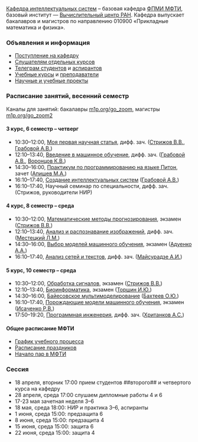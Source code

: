 [Кафедра интеллектуальных систем](/ru/about/) – базовая кафедра [ФПМИ МФТИ](https://fpmi.mipt.ru/master/), базовый институт — [Вычислительный центр РАН](https://www.frccsc.ru/). Кафедра выпускает бакалавров и магистров по направлению 010900 «Прикладные математика и физика». 

### Объявления и информация
- [Поступление на кафедру](https://intelligent-systems-phystech.github.io/ru/admission/)
- [Слушателям отдельных курсов](https://intelligent-systems-phystech.github.io/ru/admission/)
- [Телеграм студентов](https://t.me/IS_MIPT) и [аспирантов](https://t.me/+BpMhAW-gWlM5OThi)
- [Учебные курсы](https://intelligent-systems-phystech.github.io/ru/course/) и [преподаватели](https://intelligent-systems-phystech.github.io/ru/people/)
- [Научные и учебные проекты](https://m1p.org)

### Расписание занятий, весенний семестр
Каналы для занятий: бакалавры [m1p.org/go_zoom](https://m1p.org/go_zoom), магистры [m1p.org/go_zoom2](https://m1p.org/go_zoom2)

#### 3 курс, 6 семестр – четверг
- 10:30–12:00,	[Моя первая научная статья](https://intelligent-systems-phystech.github.io/ru/course/automation_scientific_research/index.html), дифф. зач. ([Стрижов В.В.](https://intelligent-systems-phystech.github.io/ru/people/strijov_vv/index.html), [Грабовой А.В.](https://intelligent-systems-phystech.github.io/ru/people/grabovoy_av/index.html))
- 12:10–13:40,	[Введение в машинное обучение](https://intelligent-systems-phystech.github.io/ru/course/introduction_machine_learning/index.html), дифф. зач. ([Грабовой А.В.](https://intelligent-systems-phystech.github.io/ru/people/grabovoy_av/index.html), [Воронцов К.В.](https://intelligent-systems-phystech.github.io/ru/people/vorontsov_kv/index.html))
- 14:30–16:00,	[Практикум по программированию на языке Питон](https://github.com/MelLain/mipt-python), зачет ([Апишев М.А.](people/apishev_ma/index.html))
- 16:10–17:40,	[Создание интеллектуальных систем](https://intelligent-systems-phystech.github.io/ru/course/rnd_in_ai/index.html) ([Грабовой А.В.](people/grabovoy_av/index.html))
- 16:10–17:40,	Научный семинар по специальности, дифф. зач. (Стрижов, руководители НИР)
#### 4 курс, 8 семестр – среда
- 10:30–12:00,	[Математические методы прогнозирования](https://intelligent-systems-phystech.github.io/ru/course/forecasting_methods/index.html), экзамен ([Стрижов В.В.](https://intelligent-systems-phystech.github.io/ru/people/strijov_vv/index.html))
- 12:10–13:40,	[Анализ и распознавание изображений](https://intelligent-systems-phystech.github.io/ru/course/image_processing_recognition/index.html), дифф. зач. ([Местецкий Л.М.](https://intelligent-systems-phystech.github.io/ru/people/mestetskiy_lm/index.html))
- 14:30–16:00,	[Выбор моделей машинного обучения](https://intelligent-systems-phystech.github.io/ru/course/bayesian_model_selection/index.html), экзамен ([Адуенко А.А.](https://intelligent-systems-phystech.github.io/ru/people/aduenko_aa/index.html))
- 16:10–17:40,	[Анализ сетей и текстов](https://intelligent-systems-phystech.github.io/ru/course/networks_text_analysis/index.html), дифф. зач. ([Майсурадзе А.И.](https://intelligent-systems-phystech.github.io/ru/people/meysuradze_ai/index.html))
#### 5 курс, 10 семестр – среда
- 10:30–12:00,	[Обработка сигналов](https://intelligent-systems-phystech.github.io/ru/course/signal_processing/index.html), экзамен ([Стрижов В.В.](https://intelligent-systems-phystech.github.io/ru/people/strijov_vv/index.html))
- 12:10–13:40,	[Биоинформатика](https://intelligent-systems-phystech.github.io/ru/course/bioinformatics/index.html), экзамен ([Торшин И.Ю.](https://intelligent-systems-phystech.github.io/ru/people/torshin_iy/index.html))
- 14:30–16:00,	[Байесовское мультимоделирование](https://intelligent-systems-phystech.github.io/ru/course/bayesian_multimodeling/index.html) ([Бахтеев О.Ю.](https://intelligent-systems-phystech.github.io/ru/people/bakhteev_oy/index.html))
- 16:10–17:40,	[Порождающие модели машинного обучения](https://intelligent-systems-phystech.github.io/ru/course/deep_generative_models/index.html), экзамен ([Исаченко Р.В.](https://intelligent-systems-phystech.github.io/ru/people/isachenko_rv/index.html))
- 17:50–19:20,	[Программная инженерия](https://intelligent-systems-phystech.github.io/ru/course/software_engineering_data_analysis/index.html), дифф. зач. ([Хританков А.С.](https://intelligent-systems-phystech.github.io/ru/people/khritankov_as/index.html))

#### Общее расписание МФТИ
- [График учебного процесса](https://mipt.ru/about/departments/uchebniy/schedule/study/)
- [Расписание праздников](https://mipt.ru/about/departments/uchebniy/schedule/study/)
- [Начало пар в МФТИ](https://mipt.ru/about/departments/uchebniy/schedule/study/)

### Сессия
- 18 апреля, вторник 17:00 прием студентов ##второго## и четвертого курса на кафедру
- 28 апреля, среда 17:00 слушаем дипломные работы 4 и 6
- 17-23 мая зачетная неделя 3–6
- 18 мая, среда 18:00: НИР и практика 3–6, аспиранты
- 1 июня, среда 15:00: предзащита 6
- 8 июня, среда 15:00: предзащита 4
- 15 июня, среда 15:00: защита 6
- 22 июня, среда 15:00: защита 4
